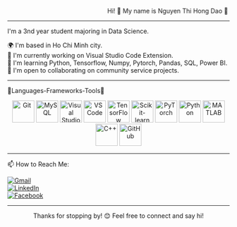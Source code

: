 
<marquee behavior="alternate"> Hi! 👋 My name is Nguyen Thi Hong Dao 👋</marquee>

<hr color="#7c7780" />

I'm a 3nd year student majoring in Data Science.

🌍  I'm based in Ho Chi Minh city.<br/>
🚀  I'm currently working on Visual Studio Code Extension.<br/>
🧠  I'm learning Python, Tensorflow, Numpy, Pytorch, Pandas, SQL, Power BI.<br/>
🤝  I'm open to collaborating on community service projects.

<hr color="#7c7780" size="3px"/>

🔧Languages-Frameworks-Tools🔧

<p align="center">
  <img src="https://cdn.jsdelivr.net/gh/devicons/devicon/icons/git/git-original.svg" alt="Git" width="50" height="50"/>
  <img src="https://cdn.jsdelivr.net/gh/devicons/devicon/icons/mysql/mysql-original-wordmark.svg" alt="MySQL" width="50" height="50"/>
  <img src="https://cdn.jsdelivr.net/gh/devicons/devicon/icons/visualstudio/visualstudio-plain.svg" alt="Visual Studio" width="50" height="50"/>
  <img src="https://cdn.jsdelivr.net/gh/devicons/devicon/icons/vscode/vscode-original.svg" alt="VS Code" width="50" height="50"/>
  <img src="https://cdn.jsdelivr.net/gh/devicons/devicon/icons/tensorflow/tensorflow-original.svg" alt="TensorFlow" width="50" height="50"/>
  <img src="https://upload.wikimedia.org/wikipedia/commons/0/05/Scikit_learn_logo_small.svg" alt="Scikit-learn" width="50" height="50"/>
  <img src="https://cdn.jsdelivr.net/gh/devicons/devicon/icons/pytorch/pytorch-original.svg" alt="PyTorch" width="50" height="50"/>
  <img src="https://cdn.jsdelivr.net/gh/devicons/devicon/icons/python/python-original.svg" alt="Python" width="50" height="50"/>
  <img src="https://cdn.jsdelivr.net/gh/devicons/devicon/icons/matlab/matlab-original.svg" alt="MATLAB" width="50" height="50"/>
  <img src="https://cdn.jsdelivr.net/gh/devicons/devicon/icons/cplusplus/cplusplus-original.svg" alt="C++" width="50" height="50"/>
  <img src="https://cdn.jsdelivr.net/gh/devicons/devicon/icons/github/github-original.svg" alt="GitHub" width="50" height="50"/>
</p>

<hr color="#7c7780" size="3px"/>

📫 How to Reach Me:

<p align="left">
   <a href="mailto:daon53220@gmail.com"><img src="https://img.shields.io/badge/Gmail-D14836?style=for-the-badge&logo=gmail&logoColor=white" alt="Gmail" /></a><br/>
  <a href="https://www.linkedin.com/in/h%E1%BB%93ng-%C4%91%C3%A0o-undefined-a043402b9/"><img src="https://img.shields.io/badge/LinkedIn-0077B5?style=for-the-badge&logo=linkedin&logoColor=white" alt="LinkedIn" /></a><br/>
  <a href="https://www.facebook.com/profile.php?id=100026950701592"><img src="https://img.shields.io/badge/Facebook-1877F2?style=for-the-badge&logo=facebook&logoColor=white" alt="Facebook" /></a><br/>
</p>

<hr color="#7c7780" size="3px"/>

<p align="center">
Thanks for stopping by! 😊 Feel free to connect and say hi!
</p>
